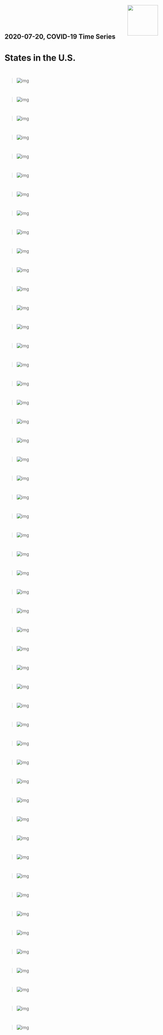 <img align="right"  height="100" src="/doc/utsw-master-logo-cmyk+BI.png">

 <p>&nbsp;</p> 

 <p>&nbsp;</p> 

## 2020-07-20, COVID-19 Time Series
# States in the U.S.


 <p>&nbsp;</p> 

>![img](/output/states_uptodate/NY_3plot_combined.png)

 <p>&nbsp;</p> 

>![img](/output/states_uptodate/CA_3plot_combined.png)

 <p>&nbsp;</p> 

>![img](/output/states_uptodate/FL_3plot_combined.png)

 <p>&nbsp;</p> 

>![img](/output/states_uptodate/TX_3plot_combined.png)

 <p>&nbsp;</p> 

>![img](/output/states_uptodate/NJ_3plot_combined.png)

 <p>&nbsp;</p> 

>![img](/output/states_uptodate/IL_3plot_combined.png)

 <p>&nbsp;</p> 

>![img](/output/states_uptodate/GA_3plot_combined.png)

 <p>&nbsp;</p> 

>![img](/output/states_uptodate/AZ_3plot_combined.png)

 <p>&nbsp;</p> 

>![img](/output/states_uptodate/MA_3plot_combined.png)

 <p>&nbsp;</p> 

>![img](/output/states_uptodate/PA_3plot_combined.png)

 <p>&nbsp;</p> 

>![img](/output/states_uptodate/NC_3plot_combined.png)

 <p>&nbsp;</p> 

>![img](/output/states_uptodate/LA_3plot_combined.png)

 <p>&nbsp;</p> 

>![img](/output/states_uptodate/MI_3plot_combined.png)

 <p>&nbsp;</p> 

>![img](/output/states_uptodate/TN_3plot_combined.png)

 <p>&nbsp;</p> 

>![img](/output/states_uptodate/MD_3plot_combined.png)

 <p>&nbsp;</p> 

>![img](/output/states_uptodate/VA_3plot_combined.png)

 <p>&nbsp;</p> 

>![img](/output/states_uptodate/OH_3plot_combined.png)

 <p>&nbsp;</p> 

>![img](/output/states_uptodate/SC_3plot_combined.png)

 <p>&nbsp;</p> 

>![img](/output/states_uptodate/AL_3plot_combined.png)

 <p>&nbsp;</p> 

>![img](/output/states_uptodate/IN_3plot_combined.png)

 <p>&nbsp;</p> 

>![img](/output/states_uptodate/CT_3plot_combined.png)

 <p>&nbsp;</p> 

>![img](/output/states_uptodate/MN_3plot_combined.png)

 <p>&nbsp;</p> 

>![img](/output/states_uptodate/WA_3plot_combined.png)

 <p>&nbsp;</p> 

>![img](/output/states_uptodate/WI_3plot_combined.png)

 <p>&nbsp;</p> 

>![img](/output/states_uptodate/MS_3plot_combined.png)

 <p>&nbsp;</p> 

>![img](/output/states_uptodate/CO_3plot_combined.png)

 <p>&nbsp;</p> 

>![img](/output/states_uptodate/IA_3plot_combined.png)

 <p>&nbsp;</p> 

>![img](/output/states_uptodate/NV_3plot_combined.png)

 <p>&nbsp;</p> 

>![img](/output/states_uptodate/UT_3plot_combined.png)

 <p>&nbsp;</p> 

>![img](/output/states_uptodate/AR_3plot_combined.png)

 <p>&nbsp;</p> 

>![img](/output/states_uptodate/MO_3plot_combined.png)

 <p>&nbsp;</p> 

>![img](/output/states_uptodate/OK_3plot_combined.png)

 <p>&nbsp;</p> 

>![img](/output/states_uptodate/KY_3plot_combined.png)

 <p>&nbsp;</p> 

>![img](/output/states_uptodate/KS_3plot_combined.png)

 <p>&nbsp;</p> 

>![img](/output/states_uptodate/NE_3plot_combined.png)

 <p>&nbsp;</p> 

>![img](/output/states_uptodate/RI_3plot_combined.png)

 <p>&nbsp;</p> 

>![img](/output/states_uptodate/NM_3plot_combined.png)

 <p>&nbsp;</p> 

>![img](/output/states_uptodate/ID_3plot_combined.png)

 <p>&nbsp;</p> 

>![img](/output/states_uptodate/OR_3plot_combined.png)

 <p>&nbsp;</p> 

>![img](/output/states_uptodate/DE_3plot_combined.png)

 <p>&nbsp;</p> 

>![img](/output/states_uptodate/DC_3plot_combined.png)

 <p>&nbsp;</p> 

>![img](/output/states_uptodate/SD_3plot_combined.png)

 <p>&nbsp;</p> 

>![img](/output/states_uptodate/NH_3plot_combined.png)

 <p>&nbsp;</p> 

>![img](/output/states_uptodate/WV_3plot_combined.png)

 <p>&nbsp;</p> 

>![img](/output/states_uptodate/ND_3plot_combined.png)

 <p>&nbsp;</p> 

>![img](/output/states_uptodate/ME_3plot_combined.png)

 <p>&nbsp;</p> 

>![img](/output/states_uptodate/MT_3plot_combined.png)

 <p>&nbsp;</p> 

>![img](/output/states_uptodate/AK_3plot_combined.png)

 <p>&nbsp;</p> 

>![img](/output/states_uptodate/WY_3plot_combined.png)

 <p>&nbsp;</p> 

>![img](/output/states_uptodate/HI_3plot_combined.png)

 <p>&nbsp;</p> 

>![img](/output/states_uptodate/VT_3plot_combined.png)

 <p>&nbsp;</p> 


